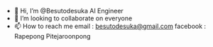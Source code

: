 - 👋 Hi, I’m @Besutodesuka AI Engineer
- 💞️ I’m looking to collaborate on everyone
- 📫 How to reach me 
email : besutodesuka@gmail.com
facebook : Rapepong Pitejaroonpong

<!---
Besutodesuka/Besutodesuka is a ✨ special ✨ repository because its `README.md` (this file) appears on your GitHub profile.
You can click the Preview link to take a look at your changes.
--->
